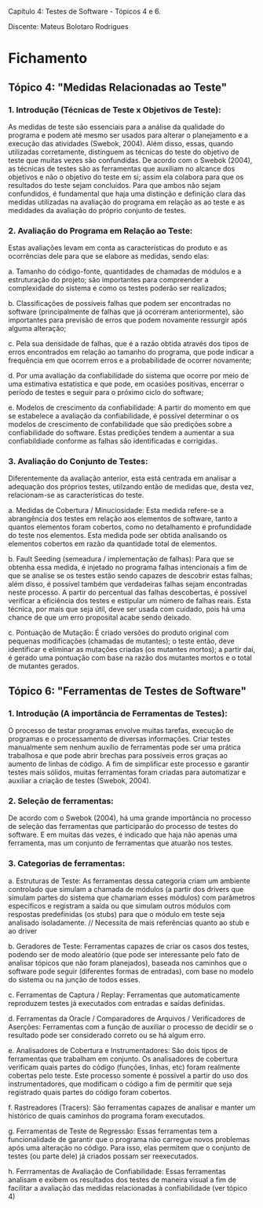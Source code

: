 Capítulo 4: Testes de Software - Tópicos 4 e 6.

Discente: Mateus Bolotaro Rodrigues

# Fichamento

## Tópico 4: "Medidas Relacionadas ao Teste"

### 1. Introdução (Técnicas de Teste x Objetivos de Teste):

  As medidas de teste são essenciais para a análise da qualidade do programa e podem até mesmo ser usados para alterar o planejamento e a execução das atividades (Swebok, 2004). Além disso, essas, quando utilizadas corretamente, distinguem as técnicas do teste do objetivo de teste que muitas vezes são confundidas.
  De acordo com o Swebok (2004), as técnicas de testes são as ferramentas que auxiliam no alcance dos objetivos e não o objetivo do teste em si; assim ela colabora para que os resultados do teste sejam concluídos. Para que ambos não sejam confundidos, é fundamental que haja uma distinção e definição clara das medidas utilizadas na avaliação do programa em relação as ao teste e as medidades da avaliação do próprio conjunto de testes.

### 2. Avaliação do Programa em Relação ao Teste:
  Estas avaliações levam em conta as características do produto e as ocorrências dele para que se elabore as medidas, sendo elas:

a. Tamanho do código-fonte, quantidades de chamadas de módulos e a estruturação do projeto; são importantes para compreender a complexidade do sistema e como os testes poderão ser realizados;

b. Classificações de possíveis falhas que podem ser encontradas no software (principalmente de falhas que já ocorreram anteriormente), são importantes para previsão de erros que podem novamente ressurgir após alguma alteração;

c. Pela sua densidade de falhas, que é a razão obtida através dos tipos de erros encontrados em relação ao tamanho do programa, que pode indicar a frequência em que ocorrem erros e a probabilidade de ocorrer novamente;

d. Por uma avaliação da confiabilidade do sistema que ocorre por meio de uma estimativa estatística e que pode, em ocasiões positivas, encerrar o período de testes e seguir para o próximo ciclo do software;

e. Modelos de crescimento da confiabilidade: A partir do momento em que se estabelece a avaliação da confiabilidade, é possível determinar o os modelos de crescimento de confabilidade que são predições sobre a confiabilidade do software. Estas predições tendem a aumentar a sua confiabildiade conforme as falhas são identificadas e corrigidas.  

### 3. Avaliação do Conjunto de Testes:
  Diferentemente da avaliação anterior, esta está centrada em analisar a adequação dos próprios testes, utilzando então de medidas que, desta vez, relacionam-se as características do teste.

a. Medidas de Cobertura / Minuciosidade: Esta medida refere-se a abrangência dos testes em relação aos elementos de software, tanto a quantos elementos foram cobertos, como no detalhamento e profundidade do teste nos elementos. Esta medida pode ser obtida analisando os elementos cobertos em razão da quantidade total de elementos.

b. Fault Seeding (semeadura / implementação de falhas): Para que se obtenha essa medida, é injetado no programa falhas intencionais a fim de que se analise se os testes estão sendo capazes de descobrir estas falhas; além disso, é possível também que verdadeiras falhas sejam encontradas neste processo. A partir do percentual das falhas descobertas, é possível verificar a eficiência dos testes e estipular um número de falhas reais. Esta técnica, por mais que seja útil, deve ser usada com cuidado, pois há uma chance de que um erro proposital acabe sendo deixado.

c. Pontuação de Mutação: É criado versões do produto original com pequenas modificações (chamadas de mutantes); o teste então, deve identificar e eliminar as mutações criadas (os mutantes mortos); a partir daí, é gerado uma pontuação com base na razão dos mutantes mortos e o total de mutantes gerados. 

## Tópico 6: "Ferramentas de Testes de Software"

### 1. Introdução (A importância de Ferramentas de Testes):
  O processo de testar programas envolve muitas tarefas, execução de programas e o processamento de diversas informações. Criar testes manualmente sem nenhum auxílio de ferramentas pode ser uma prática trabalhosa e que pode abrir brechas para possíveis erros graças ao aumento de linhas de código. A fim de simplificar este processo e garantir testes mais sólidos, muitas ferramentas foram criadas para automatizar e auxiliar a criação de testes (Swebok, 2004).

### 2. Seleção de ferramentas:
  De acordo com o Swebok (2004), há uma grande importância no processo de seleção das ferramentas que participarão do processo de testes do software. E em muitas das vezes, é indicado que haja não apenas uma ferramenta, mas um conjunto de ferramentas que atuarão nos testes.

### 3. Categorias de ferramentas:
  a. Estruturas de Teste: As ferramentas dessa categoria criam um ambiente controlado que simulam a chamada de módulos (a partir dos drivers que simulam partes do sistema que chamariam esses módulos) com parâmetros específicos e registram a saída ou que simulam outros módulos com respostas predefinidas (os stubs) para que o módulo em teste seja analisado isoladamente. // Necessita de mais referências quanto ao stub e ao driver

 b. Geradores de Teste: Ferramentas capazes de criar os casos dos testes, podendo ser de modo aleatório (que pode ser interessante pelo fato de analisar tópicos que não foram planejados), baseada nos caminhos que o software pode seguir (diferentes formas de entradas), com base no modelo do sistema ou na junção de todos esses.

c. Ferramentas de Captura / Replay: Ferramentas que automaticamente reproduzem testes já executados com entradas e saídas definidas.

d. Ferramentas da Oracle / Comparadores de Arquivos / Verificadores de Aserções: Ferramentas com a função de auxiliar o processo de decidir se o resultado pode ser considerado correto ou se há algum erro.

e. Analisadores de Cobertura e Instrumentadores: São dois tipos de ferramentas que trabalham em conjunto. Os analisadores de cobertura verificam quais partes do código (funções, linhas, etc) foram realmente cobertas pelo teste. Este processo somente é possível a partir do uso dos instrumentadores, que modificam o código a fim de permitir que seja registrado quais partes do código foram cobertos.

f. Rastreadores (Tracers): São ferramentas capazes de analisar e manter um histórico de quais caminhos do programa foram executados.

g. Ferramentas de Teste de Regressão: Essas ferramentas tem a funcionalidade de garantir que o programa não carregue novos problemas após uma alteração no código. Para isso, elas permitem que o conjunto de testes (ou parte dele) já criados possam ser reexecutados.

h. Ferrramentas de Avaliação de Confiabilidade: Essas ferramentas analisam e exibem os resultados dos testes de maneira visual a fim de facilitar a avaliação das medidas relacionadas à confiabilidade (ver tópico 4)

